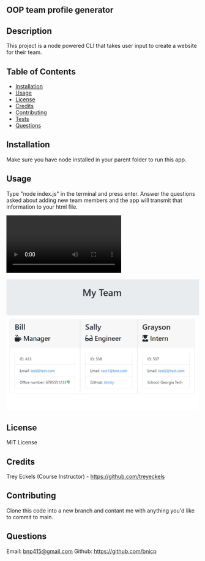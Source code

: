 ## OOP team profile generator

## Description

This project is a node powered CLI that takes user input to create a website for their team.

## Table of Contents

- [Installation](#installation)
- [Usage](#usage)
- [License](#license)
- [Credits](#credits)
- [Contributing](#contributing)
- [Tests](#tests)
- [Questions](#questions)

## Installation

Make sure you have node installed in your parent folder to run this app.

## Usage

Type "node index.js" in the terminal and press enter. Answer the questions asked about adding new team members and the app will transmit that information to your html file.

![adding team members.](./dist/team_profile_generator.mp4)

![rendered html.](./dist/rendered_html.jpg)

## License

MIT License

## Credits

Trey Eckels (Course Instructor) - https://github.com/treyeckels

## Contributing

Clone this code into a new branch and contant me with anything you'd like to commit to main.

## Questions

Email: bnp415@gmail.com
Github: https://github.com/bnicp
